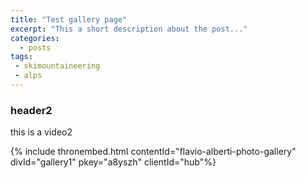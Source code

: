 ```yaml
---
title: "Test gallery page"
excerpt: "This a short description about the post..."
categories:
  - posts
tags: 
 - skimountaineering 
 - alps
---
```

### header2
this is a video2

{% include thronembed.html contentId="flavio-alberti-photo-gallery" divId="gallery1" pkey="a8yszh" clientId="hub"%}

